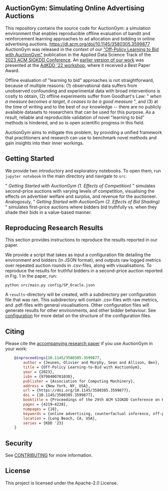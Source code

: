 ## AuctionGym: Simulating Online Advertising Auctions

This repository contains the source code for AuctionGym: a simulation environment that enables reproducible offline evaluation of bandit and reinforcement learning approaches to ad allocation and bidding in online advertising auctions.
https://dl.acm.org/doi/10.1145/3580305.3599877
AuctionGym was released in the context of our ["Off-Policy Learning to Bid with AuctionGym"](https://dl.acm.org/doi/10.1145/3580305.3599877) publication in the Applied Data Science Track of the [2023 ACM SIGKDD Conference](https://kdd.org/kdd2022/index.html).
An [earlier version of our work](https://www.amazon.science/publications/learning-to-bid-with-auctiongym) was presented at the [AdKDD '22 workshop](https://www.adkdd.org/), where it received a Best Paper Award.

Offline evaluation of "learning to bid" approaches is not straightforward, because of multiple reasons:
(1) observational data suffers from unobserved confounding and experimental data with broad interventions is costly to obtain,
(2) offline experiments suffer from Goodhart's Law: " *when a measure becomes a target, it ceases to be a good measure* ", and 
(3) at the time of writing and to the best of our knowledge -- there are no publicly available datasets to researchers that can be used for this purpose.
As a result, reliable and reproducible validation of novel "learning to bid" methods is hindered, and so is open scientific progress in this field.

AuctionGym aims to mitigate this problem, by providing a unified framework that practitioners and research can use to benchmark novel methods and gain insights into their inner workings.


## Getting Started

We provide two introductory and exploratory notebooks. To open them, run `jupyter notebook` in the main directory and navigate to `src`.

" *Getting Started with AuctionGym (1. Effects of Competition)* " simulates second-price auctions with varying levels of competition, visualising the effects on advertiser welfare and surplus, and revenue for the auctioneer.
Analogosuly, " *Getting Started with AuctionGym (2. Effects of Bid Shading)* " simulates first-price auctions where bidders bid truthfully vs. when they shade their bids in a value-based manner.


## Reproducing Research Results

This section provides instructions to reproduce the results reported in our paper.

We provide a script that takes as input a configuration file detailing the environment and bidders (in JSON format), and outputs raw logged metrics over repeated auction rounds in .csv-files, along with visualisations.
To reproduce the results for truthful bidders in a second-price auction reported in Fig. 1 in the paper, run:

```
python src/main.py config/SP_Oracle.json
```

A `results`-directory will be created, with a subdirectory per configuration file that was ran. This subdirectory will contain .csv-files with raw metrics, and .pdf-files with general visualisations.
Other configuration files will generate results for other environments, and other bidder behaviour.
See [configuration](CONFIG.md) for more detail on the structure of the configuration files.



## Citing


Please cite the [accompanying research paper](https://dl.acm.org/doi/10.1145/3580305.3599877) if you use AuctionGym in your work:

```BibTeX
	@inproceedings{10.1145/3580305.3599877,
		author = {Jeunen, Olivier and Murphy, Sean and Allison, Ben},
		title = {Off-Policy Learning-to-Bid with AuctionGym},
		year = {2023},
		isbn = {9798400701030},
		publisher = {Association for Computing Machinery},
		address = {New York, NY, USA},
		url = {https://doi.org/10.1145/3580305.3599877},
		doi = {10.1145/3580305.3599877},
		booktitle = {Proceedings of the 29th ACM SIGKDD Conference on Knowledge Discovery and Data Mining},
		pages = {4219–4228},
		numpages = {10},
		keywords = {online advertising, counterfactual inference, off-policy learning},
		location = {Long Beach, CA, USA},
		series = {KDD '23}
	}
```


## Security

See [CONTRIBUTING](CONTRIBUTING.md#security-issue-notifications) for more information.

## License

This project is licensed under the Apache-2.0 License.
